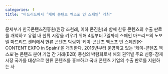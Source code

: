 ```yaml
---
categories: f
title: "마드리드에서 ‘케이 콘텐츠 엑스포 인 스페인’ 개최"
---
```

문체부가 한국콘텐츠진흥원(원장 조현래, 이하 콘진원)과 함께 한류 콘텐츠의 수출 판로를 개척하고 유럽 내 한류 시장을 키우기 위해 4일부터 7일까지 스페인 마드리드의 노보텔 마드리드 센터에서 한류 콘텐츠 박람회 ‘케이-콘텐츠 엑스포 인 스페인(K-CONTENT EXPO in Spain)’을 개최한다. 2016년부터 운영하고 있는 ‘케이-콘텐츠 엑스포’는 콘텐츠 분야 기업 간 거래(B2B) 중심의 박람회로서 해외 권역별 주요 신흥&#65381;잠재시장 국가를 대상으로 한류 콘텐츠를 홍보하고 국내 콘텐츠 기업의 수출 판로를 지원하는 사